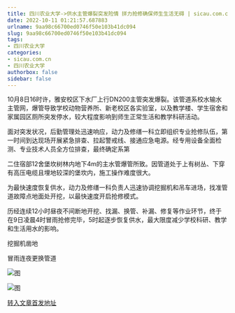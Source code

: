 ```yaml
---
title: 四川农业大学->供水主管爆裂突发险情 拼力抢修确保师生生活无碍 | sicau.com.cn
date: 2022-10-11 01:21:57.687883
urlname: 9aa98c66700ed0746f50e103b41dc094
slug: 9aa98c66700ed0746f50e103b41dc094
tags: 
- 四川农业大学
categories:
- sicau.com.cn
- 四川农业大学
authorbox: false
sidebar: false
---
```

10月8日16时许，雅安校区下水厂上行DN200主管突发爆裂。该管道系校水输水主管网，爆管导致学校动物营养所、新老校区各实验室，以及教学楼、学生宿舍和家属园区厕所突发停水，较大程度影响到师生正常生活和教学科研活动。

面对突发状况，后勤管理处迅速响应，动力及修缮一科立即组织专业抢修队伍，第一时间到达现场开展紧急排查、拉起警戒线、接通应急电源。经专用设备全面检测、专业技术人员全方位排查，最终确定系第
<!--more-->
二住宿部12舍堡坎树林内地下4m的主水管爆管所致。因管道处于上有树丛、下穿有高压电缆且埋地较深的堡坎内，施工操作难度很大。

为最快速度恢复供水，动力及修缮一科负责人迅速协调挖掘机和吊车进场，找准管道故障点地面处开挖，以最快速度开启抢修模式。

历经连续12小时昼夜不间断地开挖、找漏、换管、补漏、修复等作业环节，终于在9日凌晨4时冒雨抢修完毕，5时起逐步恢复供水，最大限度减少学校科研、教学和生活用水的影响。

挖掘机凿地

冒雨连夜更换管道

![图](https://news.sicau.edu.cn/__local/A/65/4A/51BB7A282513D4A47B8CBB30A1A_E74B8058_46E47.png)

![图](https://news.sicau.edu.cn/__local/8/42/5D/4AC8BA5AA5E20F204F70ECC30BF_7A3E6956_27805.png)

[转入文章首发地址](https://news.sicau.edu.cn/info/1078/69749.htm)